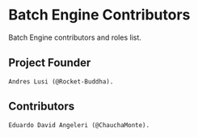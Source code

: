 # Batch Engine Contributors

Batch Engine contributors  and roles list.

## Project Founder

    Andres Lusi (@Rocket-Buddha).

## Contributors

    Eduardo David Angeleri (@ChauchaMonte).